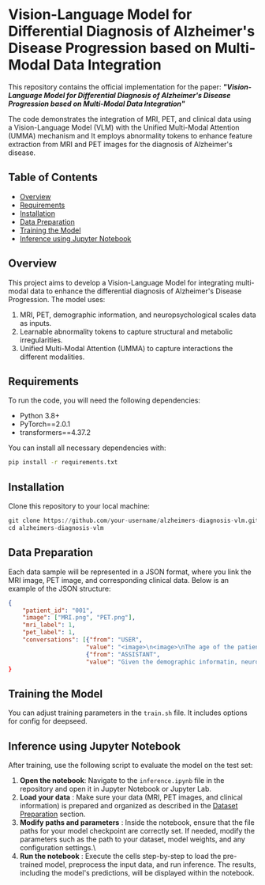 # Vision-Language Model for Differential Diagnosis of Alzheimer's Disease Progression based on Multi-Modal Data Integration

This repository contains the official implementation for the paper:
**_"Vision-Language Model for Differential Diagnosis of Alzheimer's Disease Progression based on Multi-Modal Data Integration"_**

The code demonstrates the integration of MRI, PET, and clinical data using a Vision-Language Model (VLM) with the Unified Multi-Modal Attention (UMMA) mechanism and It employs abnormality tokens to enhance feature extraction from MRI and PET images for the diagnosis of Alzheimer's disease.

## Table of Contents

- [Overview](#overview)
- [Requirements](#requirements)
- [Installation](#installation)
- [Data Preparation](#data-preparation)
- [Training the Model](#training-the-model)
- [Inference using Jupyter Notebook](#inference-using-jupyter-notebook)

## Overview

This project aims to develop a Vision-Language Model for integrating multi-modal data to enhance the differential diagnosis of Alzheimer's Disease Progression. The model uses:

1. MRI, PET, demographic information, and neuropsychological scales data as inputs.
2. Learnable abnormality tokens to capture structural and metabolic irregularities.
3. Unified Multi-Modal Attention (UMMA) to capture interactions the different modalities.

## Requirements

To run the code, you will need the following dependencies:

- Python 3.8+
- PyTorch==2.0.1
- transformers==4.37.2

You can install all necessary dependencies with:

```bash
pip install -r requirements.txt
```

## Installation

Clone this repository to your local machine:

```python
git clone https://github.com/your-username/alzheimers-diagnosis-vlm.git
cd alzheimers-diagnosis-vlm
```

## Data Preparation

Each data sample will be represented in a JSON format, where you link the MRI image, PET image, and corresponding clinical data. Below is an example of the JSON structure:

```json
{
    "patient_id": "001",
    "image": ["MRI.png", "PET.png"],
    "mri_label": 1,
    "pet_label": 1, 
    "conversations": [{"from": "USER", 
                      "value": "<image>\n<image>\nThe age of the patient is 86.4, the gender is Female. The Mini-Mental State Examination score is 20 out of 30, and the Clinical Dimentia Rate score is 2.0. What the Alzheimer's Disease diagnosis result is? Select from the following: Cognitive Normal (CN), Mild Cognitive Impairment (MCI), Alzheimer's Disease (AD)."}, 
                      {"from": "ASSISTANT", 
                      "value": "Given the demographic informatin, neuropsychological assessment scores, and the image information, the diagnosis is Alzheimer's Disease."}]}
}
```

## Training the Model

You can adjust training parameters in the `train.sh` file. It includes options for config for deepseed.

## Inference using Jupyter Notebook

After training, use the following script to evaluate the model on the test set:

1. **Open the notebook**:
   Navigate to the `inference.ipynb` file in the repository and open it in Jupyter Notebook or Jupyter Lab.
2. **Load your data** :
   Make sure your data (MRI, PET images, and clinical information) is prepared and organized as described in the [Dataset Preparation](#dataset-preparation) section.
3. **Modify paths and parameters** :
   Inside the notebook, ensure that the file paths for your model checkpoint are correctly set. If needed, modify the parameters such as the path to your dataset, model weights, and any configuration settings.\
4. **Run the notebook** :
   Execute the cells step-by-step to load the pre-trained model, preprocess the input data, and run inference. The results, including the model's predictions, will be displayed within the notebook.
